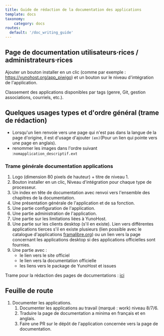 ```yaml
---
title: Guide de rédaction de la documentation des applications
template: docs
taxonomy:
    category: docs
routes:
  default: '/doc_writing_guide'
---
```


## Page de documentation utilisateurs·rices / administrateurs⋅rices

Ajouter un bouton installer en un clic (comme par exemple : https://yunohost.org/app_piwigo) et un bouton sur le niveau d'intégration de l'application.

Classement des applications disponibles par tags (genre, Git, gestion associations, courriels, etc.).

## Quelques usages types et d'ordre général (trame de rédaction)

 + Lorsqu'un lien renvoie vers une page qui n'est pas dans la langue de la page d'origine, il est d'usage d'ajouter `(en)`(Pour un lien qui pointe vers une page en anglais).
 + renommer les images dans l'ordre suivant :`nomapplication_descriptif.ext`

### Trame générale documentation applications

 1. Logo (dimension 80 pixels de hauteur) + titre de niveau 1.
 1. Bouton installer en un clic, Niveau d'intégration pour chaque type de processeur.
 1. Un index en tête de documentation avec renvoi vers l'ensemble des chapitres de la documentation.
 1. Une présentation générale de l'application et de sa fonction.
 2. Une partie configuration de l'application.
 1. Une partie administration de l'application.
 1. Une partie sur les limitations liées à YunoHost.
 1. Une partie sur les clients desktop (s'il en existe). Lien vers différentes applications tierces s'il en existe plusieurs (lien possible avec le catalogue d'applications [framalibre.org](https://framalibre.org)) ou un lien vers la page concernant les applications desktop si des applications officielles sont fournies.
 1. Une partie avec :
    - le lien vers le site officiel
    - le lien vers la documentation officielle
    - les liens vers le package de YunoHost et issues

Trame pour la rédaction des pages de documentations : [ici](/app_writing_guide)

## Feuille de route

1. Documenter les applications.
   1. Documenter les applications au travail (marqué : work) niveau 8/7/6.
   1. Traduire la page de documentation a minima en français et en anglais.
   1. Faire une PR sur le dépôt de l'application concernée vers la page de documentation.
